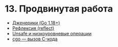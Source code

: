 # 13. Продвинутая работа

* [Дженерики (Go 1.18+)](./13.1.md)
* [Рефлексия (reflect)](./13.2.md)
* [Unsafe и низкоуровневые операции](./13.3.md)
* [cgo — вызов C-кода](./13.4.md)
